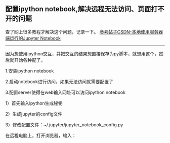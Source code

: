 ## 配置ipython notebook,解决远程无法访问、页面打不开的问题
查了网上很多教程才解决这个问题，记录一下。
[参考帖子CSDN-本地使用服务器端运行的Jupyter Notebook](https://blog.csdn.net/Papageno_Xue/article/details/79710708)

---
因为想使用ipython交互，并把交互的结果想直接保存为py脚本，就想用这个，然后就开始各种配了。

1.安装ipython notebook

2.启动notebook进行访问，如果无法访问就需要配置了

3.配置server使得在web输入网址可以访问ipython notebook

1）首先输入ipython生成秘钥

2）生成jupyter的config文件

3）修改配置文件：~/.jupyter/jupyter_notebook_config.py



在远程电脑上，打开浏览器，输入：